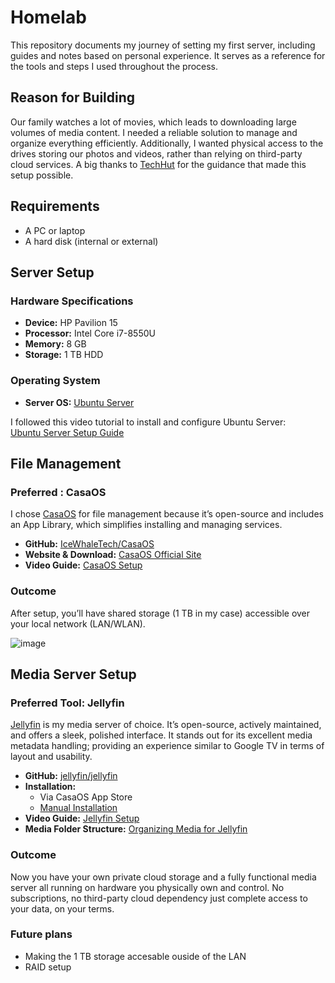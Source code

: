 # Homelab

This repository documents my journey of setting my first server, including guides and notes based on personal experience. It serves as a reference for the tools and steps I used throughout the process.

## Reason for Building

Our family watches a lot of movies, which leads to downloading large volumes of media content. I needed a reliable solution to manage and organize everything efficiently. Additionally, I wanted physical access to the drives storing our photos and videos, rather than relying on third-party cloud services. A big thanks to [TechHut](https://www.youtube.com/@TechHut) for the guidance that made this setup possible.

## Requirements

- A PC or laptop
- A hard disk (internal or external)

## Server Setup

### Hardware Specifications 

- **Device:** HP Pavilion 15  
- **Processor:** Intel Core i7-8550U  
- **Memory:** 8 GB
- **Storage:** 1 TB HDD

### Operating System

- **Server OS:** [Ubuntu Server](https://ubuntu.com/download/server)

I followed this video tutorial to install and configure Ubuntu Server:  
[Ubuntu Server Setup Guide](https://youtu.be/K2m52F0S2w8?si=5OSzqiiiStJMuMUU)

## File Management

### Preferred : CasaOS

I chose [CasaOS](https://casaos.zimaspace.com/) for file management because it’s open-source and includes an App Library, which simplifies installing and managing services.

- **GitHub:** [IceWhaleTech/CasaOS](https://github.com/IceWhaleTech/CasaOS)  
- **Website & Download:** [CasaOS Official Site](https://casaos.zimaspace.com/)  
- **Video Guide:** [CasaOS Setup](https://youtu.be/_qNWpdFqLIU?si=SnM5qwoqMNNDSgvx)

### Outcome

After setup, you’ll have shared storage (1 TB in my case) accessible over your local network (LAN/WLAN).

![image](https://github.com/user-attachments/assets/dcd2e445-8fc5-4d1c-8c04-5ed22a3052a8)


## Media Server Setup

### Preferred Tool: Jellyfin

[Jellyfin](https://jellyfin.org/) is my media server of choice. It’s open-source, actively maintained, and offers a sleek, polished interface. It stands out for its excellent media metadata handling; providing an experience similar to Google TV in terms of layout and usability.

- **GitHub:** [jellyfin/jellyfin](https://github.com/jellyfin/jellyfin)  
- **Installation:**  
  - Via CasaOS App Store  
  - [Manual Installation](https://jellyfin.org/docs/general/installation/)  
- **Video Guide:** [Jellyfin Setup](https://youtu.be/eJvQKLVrmU8?si=pzzFvGuj3HJmn65x)  
- **Media Folder Structure:** [Organizing Media for Jellyfin](https://jellyfin.org/docs/general/server/media/movies)

### Outcome

Now you have your own private cloud storage and a fully functional media server all running on hardware you physically own and control. No subscriptions, no third-party cloud dependency just complete access to your data, on your terms.

### Future plans 
- Making the 1 TB storage accesable ouside of the LAN
- RAID setup



